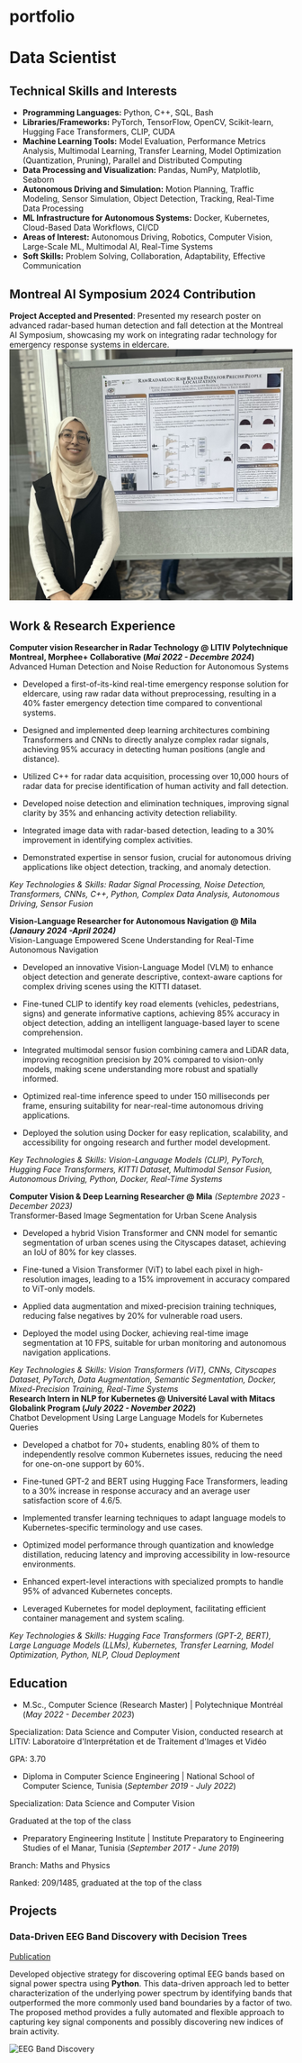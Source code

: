 # portfolio
# Data Scientist

## Technical Skills and Interests

- **Programming Languages:** Python, C++, SQL, Bash
- **Libraries/Frameworks:** PyTorch, TensorFlow, OpenCV, Scikit-learn, Hugging Face Transformers, CLIP, CUDA
- **Machine Learning Tools:** Model Evaluation, Performance Metrics Analysis, Multimodal Learning, Transfer Learning, Model Optimization (Quantization, Pruning), Parallel and Distributed Computing
- **Data Processing and Visualization:** Pandas, NumPy, Matplotlib, Seaborn
- **Autonomous Driving and Simulation:** Motion Planning, Traffic Modeling, Sensor Simulation, Object Detection, Tracking, Real-Time Data Processing
- **ML Infrastructure for Autonomous Systems:** Docker, Kubernetes, Cloud-Based Data Workflows, CI/CD
- **Areas of Interest:** Autonomous Driving, Robotics, Computer Vision, Large-Scale ML, Multimodal AI, Real-Time Systems
- **Soft Skills:** Problem Solving, Collaboration, Adaptability, Effective Communication


## Montreal AI Symposium 2024 Contribution

**Project Accepted and Presented**: Presented my research poster on advanced radar-based human detection and fall detection at the Montreal AI Symposium, showcasing my work on integrating radar technology for emergency response systems in eldercare.
![mais2024](/assets/img/Image.jpg)
## Work & Research Experience
**Computer vision Researcher in Radar Technology @ LITIV Polytechnique Montreal, Morphee+ Collaborative (_Mai 2022 - Decembre 2024_)**
<br />
Advanced Human Detection and Noise Reduction for Autonomous Systems
<br />
- Developed a first-of-its-kind real-time emergency response solution for eldercare, using raw radar data without preprocessing, resulting in a 40% faster emergency detection time compared to conventional systems.

- Designed and implemented deep learning architectures combining Transformers and CNNs to directly analyze complex radar signals, achieving 95% accuracy in detecting human positions (angle and distance).

- Utilized C++ for radar data acquisition, processing over 10,000 hours of radar data for precise identification of human activity and fall detection.

- Developed noise detection and elimination techniques, improving signal clarity by 35% and enhancing activity detection reliability.

- Integrated image data with radar-based detection, leading to a 30% improvement in identifying complex activities.

- Demonstrated expertise in sensor fusion, crucial for autonomous driving applications like object detection, tracking, and anomaly detection.

_Key Technologies & Skills: Radar Signal Processing, Noise Detection, Transformers, CNNs, C++, Python, Complex Data Analysis, Autonomous Driving, Sensor Fusion_

**Vision-Language Researcher for Autonomous Navigation @ Mila  _(Janaury 2024 -April 2024)_**
<br />
Vision-Language Empowered Scene Understanding for Real-Time Autonomous Navigation

- Developed an innovative Vision-Language Model (VLM) to enhance object detection and generate descriptive, context-aware captions for complex driving scenes using the KITTI dataset.

- Fine-tuned CLIP to identify key road elements (vehicles, pedestrians, signs) and generate informative captions, achieving 85% accuracy in object detection, adding an intelligent language-based layer to scene comprehension.

- Integrated multimodal sensor fusion combining camera and LiDAR data, improving recognition precision by 20% compared to vision-only models, making scene understanding more robust and spatially informed.

- Optimized real-time inference speed to under 150 milliseconds per frame, ensuring suitability for near-real-time autonomous driving applications.

- Deployed the solution using Docker for easy replication, scalability, and accessibility for ongoing research and further model development.

_Key Technologies & Skills: Vision-Language Models (CLIP), PyTorch, Hugging Face Transformers, KITTI Dataset, Multimodal Sensor Fusion, Autonomous Driving, Python, Docker, Real-Time Systems_

**Computer Vision & Deep Learning Researcher @ Mila** _(Septembre 2023 -December 2023)_
<br />
Transformer-Based Image Segmentation for Urban Scene Analysis

- Developed a hybrid Vision Transformer and CNN model for semantic segmentation of urban scenes using the Cityscapes dataset, achieving an IoU of 80% for key classes.

- Fine-tuned a Vision Transformer (ViT) to label each pixel in high-resolution images, leading to a 15% improvement in accuracy compared to ViT-only models.

- Applied data augmentation and mixed-precision training techniques, reducing false negatives by 20% for vulnerable road users.

- Deployed the model using Docker, achieving real-time image segmentation at 10 FPS, suitable for urban monitoring and autonomous navigation applications.

_Key Technologies & Skills: Vision Transformers (ViT), CNNs, Cityscapes Dataset, PyTorch, Data Augmentation, Semantic Segmentation, Docker, Mixed-Precision Training, Real-Time Systems_
<br />
**Research Intern in NLP for Kubernetes @ Université Laval with Mitacs Globalink Program (_July 2022 - November 2022_)**
<br />
 Chatbot Development Using Large Language Models for Kubernetes Queries

- Developed a chatbot for 70+ students, enabling 80% of them to independently resolve common Kubernetes issues, reducing the need for one-on-one support by 60%.

- Fine-tuned GPT-2 and BERT using Hugging Face Transformers, leading to a 30% increase in response accuracy and an average user satisfaction score of 4.6/5.

- Implemented transfer learning techniques to adapt language models to Kubernetes-specific terminology and use cases.

- Optimized model performance through quantization and knowledge distillation, reducing latency and improving accessibility in low-resource environments.

- Enhanced expert-level interactions with specialized prompts to handle 95% of advanced Kubernetes concepts.

- Leveraged Kubernetes for model deployment, facilitating efficient container management and system scaling.

_Key Technologies & Skills: Hugging Face Transformers (GPT-2, BERT), Large Language Models (LLMs), Kubernetes, Transfer Learning, Model Optimization, Python, NLP, Cloud Deployment_

## Education
- M.Sc., Computer Science (Research Master) | Polytechnique Montréal (_May 2022 - December 2023_)

Specialization: Data Science and Computer Vision, conducted research at LITIV: Laboratoire d'Interprétation et de Traitement d'Images et Vidéo

GPA: 3.70
<br />
- Diploma in Computer Science Engineering | National School of Computer Science, Tunisia (_September 2019 - July 2022_)

Specialization: Data Science and Computer Vision

Graduated at the top of the class
<br />
- Preparatory Engineering Institute | Institute Preparatory to Engineering Studies of el Manar, Tunisia (_September 2017 - June 2019_)

Branch: Maths and Physics

Ranked: 209/1485, graduated at the top of the class

## Projects
### Data-Driven EEG Band Discovery with Decision Trees
[Publication](https://www.mdpi.com/1424-8220/22/8/3048)

Developed objective strategy for discovering optimal EEG bands based on signal power spectra using **Python**. This data-driven approach led to better characterization of the underlying power spectrum by identifying bands that outperformed the more commonly used band boundaries by a factor of two. The proposed method provides a fully automated and flexible approach to capturing key signal components and possibly discovering new indices of brain activity.

![EEG Band Discovery](/assets/img/eeg_band_discovery.jpeg)



